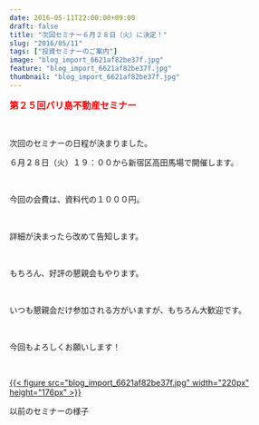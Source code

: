```yaml
---
date: 2016-05-11T22:00:00+09:00
draft: false
title: "次回セミナー６月２８日（火）に決定！"
slug: "2016/05/11"
tags: ["投資セミナーのご案内"]
image: "blog_import_6621af82be37f.jpg"
feature: "blog_import_6621af82be37f.jpg"
thumbnail: "blog_import_6621af82be37f.jpg"
---
```

<p><font color="#ff0000" size="3"><strong>第２５回バリ島不動産セミナー</strong></font></p><br/><p>次回のセミナーの日程が決まりました。<br/></p><p>６月２８日（火）１９：００から新宿区高田馬場で開催します。</p><br/><p>今回の会費は、資料代の１０００円。</p><br/><p>詳細が決まったら改めて告知します。</p><br/><p>もちろん、好評の懇親会もやります。</p><br/><p>いつも懇親会だけ参加される方がいますが、もちろん大歓迎です。</p><br/><p>今回もよろしくお願いします！</p><br/><p><a href="blog_import_6621af84034d4.jpg">{{< figure src="blog_import_6621af82be37f.jpg" width="220px" height="176px" >}}</a></p><p>以前のセミナーの様子</p><br/><br/>

